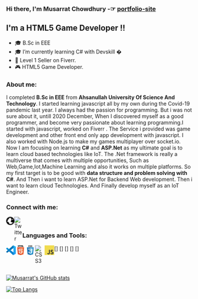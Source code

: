 ### Hi there, I'm Musarrat Chowdhury -☞ [portfolio-site]

## I'm a HTML5 Game Developer !!

- 🎓 B.Sc in EEE
- 🎓 I’m currently learning C# with Devskill �
- 💼 Level 1 Seller on Fiverr.
- 🎮 HTML5 Game Developer.

### About me:

<p>I completed <b>B.Sc in EEE</b> from <b>Ahsanullah University Of Science And Technology</b>. I started learning javascript all by my own during the Covid-19 pandemic last year. I always had the passion for programming. But i was not sure about it, untill 2020 December, When I discovered myself as a good programmer, and become very passionate about learning programming.I started with javascript, worked on Fiverr . The Service i provided was game development and other front end only app development with javascript. I also worked with Node.js to make my games multiplayer over socket.io.
Now I am focusing on learning <b>C#</b> and <b>ASP.Net</b> as my ultimate goal is to learn cloud based technologies like IoT.
The .Net framework is really a multiverse that comes with multiple opportunities, Such as Web,Game,Iot,Machine Learning and also it works on multiple platforms.
So my first target is to be good with <b>data structure and problem solving with C#</b>.
And Then i want to learn ASP.Net for Backend Web development.
Then i want to learn cloud Technologies.
And Finally develop myself as an IoT Engineer.</p>

### Connect with me:

[<img align="left" alt="" width="22px" src="https://raw.githubusercontent.com/iconic/open-iconic/master/svg/globe.svg" />][portfolio-site]
[<img align="left" alt="Twitter"  width="22px" src="https://cdn.jsdelivr.net/npm/simple-icons@v3/icons/twitter.svg" />][linkedin]
[<img align="left" alt="" width="22px" src="https://cdn.jsdelivr.net/npm/simple-icons@v3/icons/instagram.svg" />][instagram]
[<img align="left" alt="" width="22px" src="https://cdn.jsdelivr.net/npm/simple-icons@3.13.0/icons/fiverr.svg" />][fiverr]

<br />

### Languages and Tools:

[<img align="left" alt="Visual Studio Code" width="26px" src="https://raw.githubusercontent.com/github/explore/80688e429a7d4ef2fca1e82350fe8e3517d3494d/topics/visual-studio-code/visual-studio-code.png" />]
[<img align="left" alt="HTML5" width="26px" src="https://raw.githubusercontent.com/github/explore/80688e429a7d4ef2fca1e82350fe8e3517d3494d/topics/html/html.png" />]
[<img align="left" alt="CSS3" width="26px" src="https://raw.githubusercontent.com/github/explore/80688e429a7d4ef2fca1e82350fe8e3517d3494d/topics/css/css.png" />]
[<img align="left" alt="CSS3" width="26px" src="https://www.corsinvest.it/wp-content/uploads/2019/10/csharp-logo-18544_737x675.png" />]
[<img align="left" alt="JavaScript" width="26px" src="https://raw.githubusercontent.com/github/explore/80688e429a7d4ef2fca1e82350fe8e3517d3494d/topics/javascript/javascript.png" />]

<br />
<br />

[![Musarrat's GitHub stats](https://github-readme-stats.vercel.app/api?username=musarratChowdhury&show_icons=true&theme=radical)](https://github.com/anuraghazra/github-readme-stats)

[![Top Langs](https://github-readme-stats.vercel.app/api/top-langs/?username=musarratChowdhury)](https://github.com/anuraghazra/github-readme-stats)

[portfolio-site]: https://musarratchowdhurygames.netlify.app
[fiverr]: https://www.fiverr.com/users/musarratchowdhu/
[facebook]: https://www.facebook.com/mushimuhit/
[instagram]: https://instagram.com/musarratchowdhu
[linkedin]: https://linkedin.com/in/musarrat-chowdhury-9506351a6/
